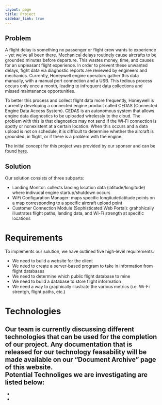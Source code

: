 ```yaml
---
layout: page
title: Project
sidebar_link: true
---
```


## Problem
A flight delay is something no passenger or flight crew wants to experience – yet we’ve all been there.  Mechanical delays routinely cause aircrafts to be grounded minutes before departure.  This wastes money, time, and causes for an unpleasant flight experience.  In order to prevent these unwanted delays, fight data via diagnostic reports are reviewed by engineers and mechanics.  Currently, Honeywell engine operators gather this data manually, with a manual port connection and a USB.  This tedious process occurs only once a month, leading to infrequent data collections and missed maintenance opportunities. 
 
To better this process and collect flight data more frequently, Honeywell is currently developing a connected engine product called CEDAS (Connected Engine Data Access System). CEDAS is an autonomous system that allows engine data diagnostics to be uploaded wirelessly to the cloud.  The problem with this is that diagnostics may not send if the Wi-Fi connection is spotty or nonexistent at a certain location.  When this occurs and a data upload is not on schedule, it is difficult to determine whether the aircraft is grounded, in flight, or if there is a problem with the engine. 

The initial concept for this project was provided by our sponsor and can be found [here](https://www.cefns.nau.edu/~edo/Classes/CS_Capstone/Projects/F19/Mitchell-WiFi-Signal-Location.pdf).

## Solution
Our solution consists of three subparts:
- Landing Monitor: collects landing location data (latitude/longitude) where indivudal engine startup/shutdown occurs
- WiFi Configuration Manager: maps specific longitude/latitude points on a map corresponding to a specific aircraft upload point
- Customer Connection Module (Sophisticated Web Portal): grahphically illustrates flight paths, landing data, and Wi-Fi strength at specific locations

# Requirements
To implements our solution, we have outlined five high-level requirements:
- We need to build a website for the client
- We need to create a server-based program to take in information from flight databases
- We need to determine which public flight database to mine 
- We need to build a database to store flight information
- We need a way to graphically illustrate the various metrics (i.e. Wi-Fi strentgh, flight paths, etc.)

# Technologies
Our team is currently discussing different technologies that can be used for the completion of our project. Any documentation that is released for our technology feasability will be made available on our “Document Archive” page of this website.  
Potential Technoliges we are investigating are listed below:
-
-
-
